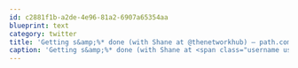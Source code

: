 ```yaml
---
id: c2881f1b-a2de-4e96-81a2-6907a65354aa
blueprint: text
category: twitter
title: 'Getting s&amp;%* done (with Shane at @thenetworkhub) — path.com/p/rnxDT'
caption: 'Getting s&amp;%* done (with Shane at <span class="username username_linked">@<a href="https://twitter.com/thenetworkhub" title="The Network Hub">thenetworkhub</a></span>) — <a href="http://path.com/p/rnxDT" title="http://path.com/p/rnxDT" class="link link_untco">path.com/p/rnxDT</a>'
---
```

